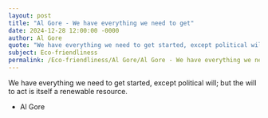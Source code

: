 ```yaml
---
layout: post
title: "Al Gore - We have everything we need to get"
date: 2024-12-28 12:00:00 -0000
author: Al Gore
quote: "We have everything we need to get started, except political will; but the will to act is itself a renewable resource."
subject: Eco-friendliness
permalink: /Eco-friendliness/Al Gore/Al Gore - We have everything we need to get
---
```


We have everything we need to get started, except political will; but the will to act is itself a renewable resource.

- Al Gore
